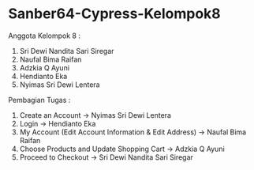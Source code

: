 # Sanber64-Cypress-Kelompok8

Anggota Kelompok 8 :
1. Sri Dewi Nandita Sari Siregar
2. Naufal Bima Raifan
3. Adzkia Q Ayuni
4. Hendianto Eka
5. Nyimas Sri Dewi Lentera

Pembagian Tugas : 
1. Create an Account -> Nyimas Sri Dewi Lentera
2. Login -> Hendianto Eka 
3. My Account (Edit Account Information & Edit Address) -> Naufal Bima Raifan
4. Choose Products and Update Shopping Cart -> Adzkia Q Ayuni
5. Proceed to Checkout -> Sri Dewi Nandita Sari Siregar
